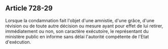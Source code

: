Article 728-29
----
Lorsque la condamnation fait l'objet d'une amnistie, d'une grâce, d'une révision
ou de toute autre décision ou mesure ayant pour effet de lui retirer,
immédiatement ou non, son caractère exécutoire, le représentant du ministère
public en informe sans délai l'autorité compétente de l'Etat d'exécution.
